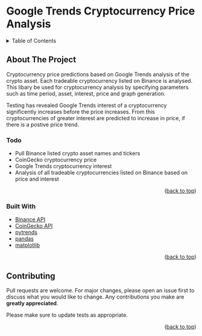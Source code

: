 <div id="top"></div>

<!-- Title -->
# Google Trends Cryptocurrency Price Analysis

<!-- TABLE OF CONTENTS -->
<details>
  <summary>Table of Contents</summary>
  <ol>
    <li>
      <a href="#about-the-project">About The Project</a>
      <ul>
      <li><a href="#todo">Todo</a></li>
        <li><a href="#built-with">Built With</a></li>
      </ul>
    </li>
    <!-- <li>
      <a href="#getting-started">Getting Started</a>
      <ul>
        <li><a href="#prerequisites">Prerequisites</a></li>
        <li><a href="#installation">Installation</a></li>
      </ul>
    </li>
    <li><a href="#usage">Usage</a></li> -->
    <li><a href="#contributing">Contributing</a></li>
    <!-- <li><a href="#contact">Contact</a></li> -->
  </ol>
</details>

<!-- ABOUT THE PROJECT -->
## About The Project

Cryptocurrency price predictions based on Google Trends analysis of the crypto asset. Each tradeable cryptocurrency listed on Binance is analysed. This libary be used for cryptocurrency analysis by specifying parameters such as time period, asset, interest, price and graph generation.

Testing has revealed Google Trends interest of a cryptocurrency significently increases before the price increases. From this cryptocurrencies of greater interest are predicted to increase in price, if there is a postive price trend.

### Todo
  * Pull Binance listed crypto asset names and tickers
  * CoinGecko cryptocurrency price
  * Google Trends cryptocurrency interest
  * Analysis of all tradeable cryptocurrencies listed on Binance based on price and interest

<p align="right">(<a href="#top">back to top</a>)</p>



### Built With

* [Binance API](https://binance-docs.github.io/apidocs/spot/en/#change-log)
* [CoinGecko API](https://www.coingecko.com/en/api)
* [pytrends](https://pypi.org/project/pytrends/)
* [pandas](https://pandas.pydata.org/pandas-docs/stable/)
* [matplotlib](https://matplotlib.org/)


<p align="right">(<a href="#top">back to top</a>)</p>

<!-- 

<!-- GETTING STARTED -->
<!-- ## Getting Started

This is an example of how you may give instructions on setting up your project locally.
To get a local copy up and running follow these simple example steps.

### Prerequisites

This is an example of how to list things you need to use the software and how to install them.
* npm
  ```sh
  npm install npm@latest -g
  ```

### Installation

1. Get a free API Key at [https://example.com](https://example.com)
2. Clone the repo
   ```sh
   git clone https://github.com/github_username/repo_name.git
   ```
3. Install NPM packages
   ```sh
   npm install
   ```
4. Enter your API in `config.js`
   ```js
   const API_KEY = 'ENTER YOUR API';
   ```

<p align="right">(<a href="#top">back to top</a>)</p> -->



<!-- USAGE EXAMPLES -->
<!-- ## Usage

Use this space to show useful examples of how a project can be used. Additional screenshots, code examples and demos work well in this space. You may also link to more resources.

_For more examples, please refer to the [Documentation](https://example.com)_

<p align="right">(<a href="#top">back to top</a>)</p> -->




<!-- CONTRIBUTING -->
## Contributing

Pull requests are welcome. For major changes, please open an issue first to discuss what you would like to change. Any contributions you make are **greatly appreciated**.

Please make sure to update tests as appropriate.

<p align="right">(<a href="#top">back to top</a>)</p>



<!-- LICENSE -->
<!-- ## License

Distributed under the MIT License. See `LICENSE.txt` for more information.

<p align="right">(<a href="#top">back to top</a>)</p> -->



<!-- CONTACT -->
<!-- ## Contact

Your Name - [@twitter_handle](https://twitter.com/twitter_handle) - email@email_client.com

Project Link: [https://github.com/github_username/repo_name](https://github.com/github_username/repo_name)

<p align="right">(<a href="#top">back to top</a>)</p> -->
